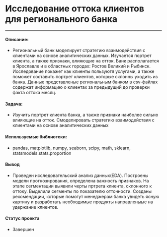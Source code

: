 # Исследование оттока клиентов для регионального банка
---

#### Описание:

 - Региональный банк моделирует стратегию взаимодействия с клиентами на основе аналитических данных. Изучается портрет клиента, а также признаки, влияющие на отток.
Банк располагается в Ярославле и в областных городах: Ростов Великий и Рыбинск.
Исследование покажет как клиенты пользуютя услугами, а также поможет составить портрет клиентов, которые склонны уходить из банка.
Данные представленые региональным банком в csv-файлах содержат информацию о клиентах за предыдущий до проверки факта оттока месяц.
 
#### Задача:

 - Изучить портрет клиента банка, а также признаки наиболее сильно влияющие на отток. Смоделировать стратегию взаимодействия с клиентами на основе аналитических данных

#### Используемые библиотеки:

 - pandas,  matplotlib,  numpy,  seaborn, scipy, math, sklearn, statsmodels.stats.proportion

#### Вывод

 - Проведен исследовательский анализ данных(EDA). Построены модели прогнозирования, определена важность признаков. На этапе сегментации выявили черты пртрета клиента, склонного к оттоку. Выделили сегменты по показателю отточности. Созданы рекомендации, которые помогут менеджерам банка увидеть ясную картину и разработать необходимые продукты направленыые на удержание клиентов.

#### Статус проекта

 - Завершен
